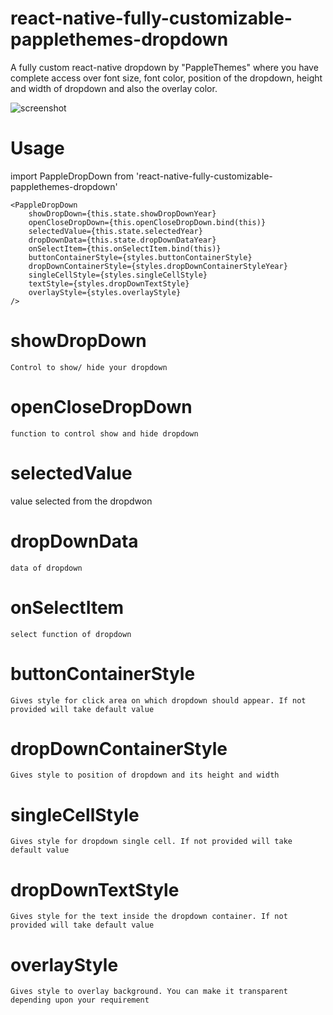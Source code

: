 # react-native-fully-customizable-papplethemes-dropdown
A fully custom react-native dropdown by "PappleThemes" where you have complete access over font size, font color, position of the dropdown, height and width of dropdown and also the overlay color.

![screenshot](https://user-images.githubusercontent.com/35957307/89101737-48952f80-d420-11ea-8416-c1ce3e490a46.jpg)


# Usage

import PappleDropDown from 'react-native-fully-customizable-papplethemes-dropdown'

    <PappleDropDown
        showDropDown={this.state.showDropDownYear}
        openCloseDropDown={this.openCloseDropDown.bind(this)}
        selectedValue={this.state.selectedYear}
        dropDownData={this.state.dropDownDataYear}
        onSelectItem={this.onSelectItem.bind(this)}
        buttonContainerStyle={styles.buttonContainerStyle}
        dropDownContainerStyle={styles.dropDownContainerStyleYear}
        singleCellStyle={styles.singleCellStyle}
        textStyle={styles.dropDownTextStyle}
        overlayStyle={styles.overlayStyle}
    />







# showDropDown
    Control to show/ hide your dropdown

# openCloseDropDown
    function to control show and hide dropdown   

# selectedValue
   value selected from the dropdwon   

# dropDownData
    data of dropdown

# onSelectItem   
    select function of dropdown

# buttonContainerStyle
    Gives style for click area on which dropdown should appear. If not provided will take default value

# dropDownContainerStyle
    Gives style to position of dropdown and its height and width

# singleCellStyle
    Gives style for dropdown single cell. If not provided will take default value

# dropDownTextStyle
    Gives style for the text inside the dropdown container. If not provided will take default value

# overlayStyle    
    Gives style to overlay background. You can make it transparent depending upon your requirement
